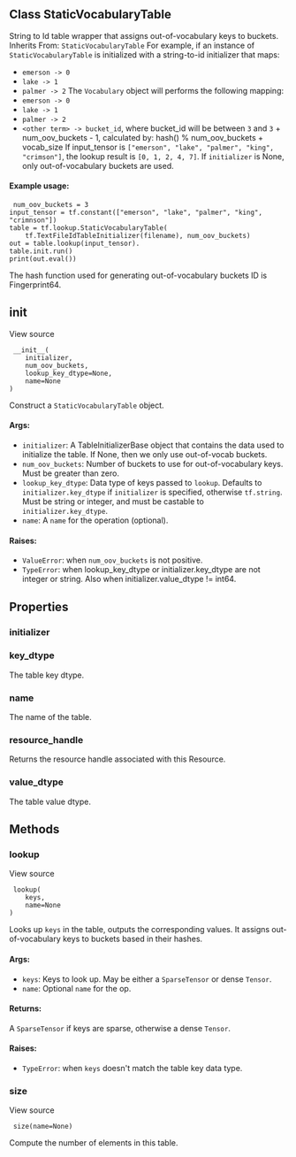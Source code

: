 ## Class StaticVocabularyTable
String to Id table wrapper that assigns out-of-vocabulary keys to buckets.
Inherits From: `StaticVocabularyTable`
For example, if an instance of `StaticVocabularyTable` is initialized with a string-to-id initializer that maps:
- `emerson -> 0`
- `lake -> 1`
- `palmer -> 2`
The `Vocabulary` object will performs the following mapping:
- `emerson -> 0`
- `lake -> 1`
- `palmer -> 2`
- `<other term> -> bucket_id`, where bucket_id will be between `3` and `3` + num_oov_buckets - 1, calculated by: hash(<term>) % num_oov_buckets + vocab_size
If input_tensor is `["emerson", "lake", "palmer", "king", "crimson"]`, the lookup result is `[0, 1, 2, 4, 7]`.
If `initializer` is None, only out-of-vocabulary buckets are used.
#### Example usage:

```
 num_oov_buckets = 3
input_tensor = tf.constant(["emerson", "lake", "palmer", "king", "crimnson"])
table = tf.lookup.StaticVocabularyTable(
    tf.TextFileIdTableInitializer(filename), num_oov_buckets)
out = table.lookup(input_tensor).
table.init.run()
print(out.eval())
```
The hash function used for generating out-of-vocabulary buckets ID is Fingerprint64.
## __init__
View source

```
 __init__(
    initializer,
    num_oov_buckets,
    lookup_key_dtype=None,
    name=None
)
```
Construct a `StaticVocabularyTable` object.
#### Args:
- `initializer`: A TableInitializerBase object that contains the data used to initialize the table. If None, then we only use out-of-vocab buckets.
- `num_oov_buckets`: Number of buckets to use for out-of-vocabulary keys. Must be greater than zero.
- `lookup_key_dtype`: Data type of keys passed to `lookup`. Defaults to `initializer.key_dtype` if `initializer` is specified, otherwise `tf.string`. Must be string or integer, and must be castable to `initializer.key_dtype`.
- `name`: A `name` for the operation (optional).
#### Raises:
- `ValueError`: when `num_oov_buckets` is not positive.
- `TypeError`: when lookup_key_dtype or initializer.key_dtype are not integer or string. Also when initializer.value_dtype != int64.
## Properties
### initializer
### key_dtype
The table key dtype.
### name
The name of the table.
### resource_handle
Returns the resource handle associated with this Resource.
### value_dtype
The table value dtype.
## Methods
### lookup
View source

```
 lookup(
    keys,
    name=None
)
```
Looks up `keys` in the table, outputs the corresponding values.
It assigns out-of-vocabulary keys to buckets based in their hashes.
#### Args:
- `keys`: Keys to look up. May be either a `SparseTensor` or dense `Tensor`.
- `name`: Optional `name` for the op.
#### Returns:
A `SparseTensor` if keys are sparse, otherwise a dense `Tensor`.
#### Raises:
- `TypeError`: when `keys` doesn't match the table key data type.
### size
View source

```
 size(name=None)
```
Compute the number of elements in this table.
